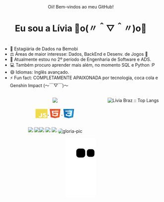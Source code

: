 <div align="center">
Oii! Bem-vindos ao meu GitHub!
<h1> Eu sou a Lívia 🌹o(〃＾▽＾〃)o🌹 <h1>
  
</div>
  
- 🎉 Estagiária de Dados na Bemobi
- ⚖ Áreas de maior interesse: Dados, BackEnd e Desenv. de Jogos 🥰
- 🌱 Atualmente estou no 2º período de Engenharia de Software e ADS.
- 💻 Também procuro aprender mais além, no momento SQL e Python :P
- 😄 Idiomas: Inglês avançado.
- ⚡ Fun fact: COMPLETAMENTE APAIXONADA por tecnologia, coca cola e Genshin Impact (～￣▽￣)～

 ## 
  
<div align= "center">
  <a href="https://github.com/liviabraz">
  <img height="130em" src="https://github-readme-stats.vercel.app/api?username=liviabraz&show_icons=true&theme=midnight-purple&include_all_commits=true&count_private=true"/>
  <img style="float: right;" height="130em" src="https://github-readme-stats.vercel.app/api/top-langs/?username=liviabraz&langs_count=10&theme=midnight-purple&layout=compact" alt="Lívia Braz :: Top Langs" />
</div>

<div align="center" style="display: inline_block"><br>
  <img align="center" alt="JS" height="30" width="40" src="https://raw.githubusercontent.com/devicons/devicon/master/icons/javascript/javascript-plain.svg">
  <img align="center" alt="HTML" height="30" width="40" src="https://raw.githubusercontent.com/devicons/devicon/master/icons/html5/html5-original.svg">
  <img align="center" alt="CSS" height="30" width="40" src="https://raw.githubusercontent.com/devicons/devicon/master/icons/css3/css3-original.svg">
          
</div>
  
 ##
 
<div align="center" style="display: inline_block">  
  <a href="https://instagram.com/mrslonli" target="_blank"><img src="https://img.shields.io/badge/-Instagram-%23E4405F?style=for-the-badge&logo=instagram&logoColor=white" target="_blank"></a>
 	<a href="https://www.twitch.tv/glorinyaa" target="_blank"><img src="https://img.shields.io/badge/Twitch-9146FF?style=for-the-badge&logo=twitch&logoColor=white" target="_blank"></a
  <a href="mailto:revoltz.282@gmail.com"><img src="https://img.shields.io/badge/-Gmail-%23333?style=for-the-badge&logo=gmail&logoColor=white" target="_blank"></a>
  <a href="https://www.linkedin.com/in/lívia-braz/" target="_blank"><img src="https://img.shields.io/badge/-LinkedIn-%230077B5?style=for-the-badge&logo=linkedin&logoColor=white" target="_blank"></a> 
  <a href="https://open.spotify.com/user/oueukk72u79qtuhiayjhf0z6u?si=YQKvmWrURsur7a_hCD6_Sg&utm_source=copy-link" target="_blank"><img src="https://img.shields.io/badge/Spotify-1ED760?&style=for-the-badge&logo=spotify&logoColor=white" target="_blank"></a>
  <img align="center" alt="gloria-pic" height="260" style="border-radius:50px;" src="https://picrew.me/shareImg/org/202207/1472643_P5wOakYN.png">
  
   ![Snake animation](https://github.com/liviabraz/liviabraz/blob/output/github-contribution-grid-snake.svg)
  
</div>
 
  
  
  
